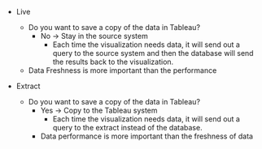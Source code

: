 - Live
  - Do you want to save a copy of the data in Tableau?
    - No -> Stay in the source system
      - Each time the visualization needs data, it will send out a query to the source system and then the database will send the results back to the visualization.  
  - Data Freshness is more important than the performance 

- Extract
  - Do you want to save a copy of the data in Tableau?
    - Yes -> Copy to the Tableau system
      - Each time the visualization needs data, it will send out a query to the extract instead of the database.
    - Data performance is more important than the freshness of data
